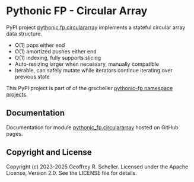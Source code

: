 # Pythonic FP - Circular Array

PyPI project
[pythonic.fp.circulararray](https://pypi.org/project/pythonic-fp.circulararray/)
implements a stateful circular array data structure.

- O(1) pops either end
- O(1) amortized pushes either end
- O(1) indexing, fully supports slicing
- Auto-resizing larger when necessary, manually compatible
- Iterable, can safely mutate while iterators continue iterating over previous state

This PyPI project is part of of the grscheller
[pythonic-fp namespace projects](https://github.com/grscheller/pythonic-fp/blob/main/README.md).

## Documentation

Documentation for module
[pythonic_fp.circulararray](https://grscheller.github.io/pythonic-fp-circulararray/html/api_pypi.html)
hosted on GitHub pages.

## Copyright and License

Copyright (c) 2023-2025 Geoffrey R. Scheller. Licensed under the Apache
License, Version 2.0. See the LICENSE file for details.
